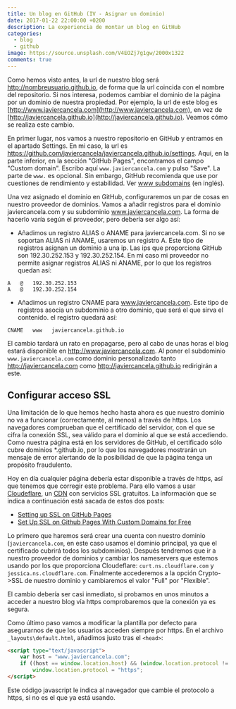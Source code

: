 ```yaml
---
title: Un blog en GitHub (IV - Asignar un dominio)
date: 2017-01-22 22:00:00 +0200
description: La experiencia de montar un blog en GitHub
categories:
  - blog
  - github
image: https://source.unsplash.com/V4EOZj7g1gw/2000x1322
comments: true
---
```

Como hemos visto antes, la url de nuestro blog será http://nombreusuario.github.io, de forma que la url coincida con el nombre del repositorio. Si nos interesa, podemos cambiar el dominio de la página por un dominio de nuestra propiedad. Por ejemplo, la url de este blog es [http://www.javiercancela.com](http://www.javiercancela.com), en vez de [http://javiercancela.github.io](http://javiercancela.github.io). Veamos cómo se realiza este cambio.

En primer lugar, nos vamos a nuestro repositorio en GitHub y entramos en el apartado Settings. En mi caso, la url es https://github.com/javiercancela/javiercancela.github.io/settings. Aquí, en la parte inferior, en la sección "GitHub Pages", encontramos el campo "Custom domain". Escribo aquí `www.javiercancela.com` y pulso "Save". La parte de `www.` es opcional. Sin embargo, GitHub recomienda que use por cuestiones de rendimiento y estabilidad. Ver [www subdomains](https://help.github.com/articles/about-supported-custom-domains/#www-subdomains) (en inglés).

Una vez asignado el dominio en GitHub, configuraremos un par de cosas en nuestro proveedor de dominios. Vamos a añadir registros para el dominio javiercancela.com y su subdominio www.javiercancela.com. La forma de hacerlo varía según el proveedor, pero debería ser algo así:
* Añadimos un registro ALIAS o ANAME para javiercancela.com. Si no se soportan ALIAS ni ANAME, usaremos un registro A. Este tipo de registros asignan un dominio a una ip. Las ips que proporciona GitHub son 192.30.252.153 y 192.30.252.154. En mi caso mi proveedor no permite asignar registros ALIAS ni ANAME, por lo que los registros quedan así:
```
A   @   192.30.252.153
A   @   192.30.252.154
```
* Añadimos un registro CNAME para www.javiercancela.com. Este tipo de registros asocia un subdominio a otro dominio, que será el que sirva el contenido. el registro quedará así:
```
CNAME   www   javiercancela.github.io
```

El cambio tardará un rato en propagarse, pero al cabo de unas horas el blog estará disponible en http://www.javiercancela.com. Al poner el subdominio `www.javiercancela.com` como dominio personalizado tanto http://javiercancela.com como http://javiercancela.github.io redirigirán a este.

## Configurar acceso SSL
Una limitación de lo que hemos hecho hasta ahora es que nuestro dominio no va a funcionar (correctamente, al menos) a través de https. Los navegadores comprueban que el certificado del servidor, con el que se cifra la conexión SSL, sea válido para el dominio al que se está accediendo. Como nuestra página está en los servidores de GitHub, el certificado sólo cubre dominios *.github.io, por lo que los navegadores mostrarán un mensaje de error alertando de la posibilidad de que la página tenga un propósito fraudulento. 

Hoy en día cualquier página debería estar disponible a través de https, así que tenemos que corregir este problema. Para ello vamos a usar [Cloudeflare](https://www.cloudflare.com), un [CDN](https://es.wikipedia.org/wiki/Red_de_entrega_de_contenidos) con servicios SSL gratuitos. La información que se indica a continuación está sacada de estos dos posts:
* [Setting up SSL on GitHub Pages](https://blog.keanulee.com/2014/10/11/setting-up-ssl-on-github-pages.html)
* [Set Up SSL on Github Pages With Custom Domains for Free](https://sheharyar.me/blog/free-ssl-for-github-pages-with-custom-domains/)

Lo primero que haremos será crear una cuenta con nuestro dominio (`javiercancela.com`, en este caso usamos el dominio principal, ya que el certificado cubrirá todos los subdominios). Después tendremos que ir a nuestro proveedor de dominios y cambiar los nameservers que estemos usando por los que proporciona Cloudeflare: `curt.ns.cloudflare.com` y `jessica.ns.cloudflare.com`. Finalmente accederemos a la opción Crypto->SSL de nuestro dominio y cambiaremos el valor "Full" por "Flexible".

El cambio debería ser casi inmediato, si probamos en unos minutos a acceder a nuestro blog vía https comprobaremos que la conexión ya es segura. 

Como último paso vamos a modificar la plantilla por defecto para asegurarnos de que los usuarios acceden siempre por https. En el archivo `_layouts\default.html`, añadimos justo tras el `<head>`:
```html
<script type="text/javascript">
    var host = "www.javiercancela.com";
    if ((host == window.location.host) && (window.location.protocol != "https:"))
        window.location.protocol = "https";
</script>
```
Este código javascript le indica al navegador que cambie el protocolo a https, si no es el que ya está usando. 

